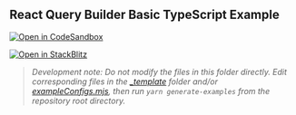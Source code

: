 ## React Query Builder Basic TypeScript Example

[![Open in CodeSandbox](https://img.shields.io/badge/Open_in-CodeSandbox-000000?logo=codesandbox)](https://codesandbox.io/s/github/react-querybuilder/react-querybuilder/tree/main/examples/basic-ts?file=/src/App.tsx)

[![Open in StackBlitz](https://img.shields.io/badge/Open_in-StackBlitz-1269D3?logo=stackblitz)](https://stackblitz.com/github/react-querybuilder/react-querybuilder/tree/main/examples/basic-ts?file=src/App.tsx)

> _Development note: Do not modify the files in this folder directly. Edit corresponding files in the [\_template](../_template) folder and/or [exampleConfigs.mjs](../exampleConfigs.mjs), then run `yarn generate-examples` from the repository root directory._
